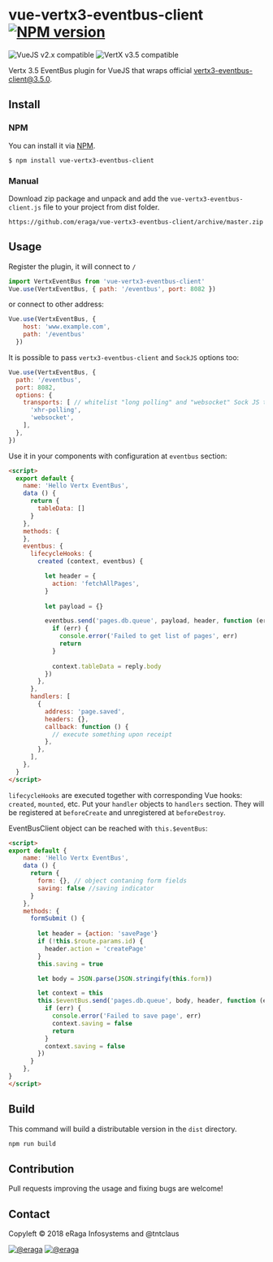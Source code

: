 # vue-vertx3-eventbus-client [![NPM version](https://img.shields.io/npm/v/vue-vertx3-eventbus-client.svg)](https://www.npmjs.com/package/vue-vertx3-eventbus-client)
![VueJS v2.x compatible](https://img.shields.io/badge/vue%202.x-compatible-green.svg) ![VertX v3.5 compatible](https://img.shields.io/badge/VertX%203.5-compatible-green.svg)

Vertx 3.5 EventBus plugin for VueJS that wraps official [vertx3-eventbus-client@3.5.0](https://www.npmjs.com/package/vertx3-eventbus-client).


## Install
### NPM
You can install it via [NPM](http://npmjs.org/).
```
$ npm install vue-vertx3-eventbus-client
```
### Manual
Download zip package and unpack and add the `vue-vertx3-eventbus-client.js` file to your project from dist folder.
```
https://github.com/eraga/vue-vertx3-eventbus-client/archive/master.zip
```

## Usage
Register the plugin, it will connect to `/`
```js
import VertxEventBus from 'vue-vertx3-eventbus-client'
Vue.use(VertxEventBus, { path: '/eventbus', port: 8082 })
```
or connect to other address:
```js
Vue.use(VertxEventBus, {
    host: 'www.example.com',
    path: '/eventbus'
  })
```
It is possible to pass `vertx3-eventbus-client` and `SockJS` options too:
```js
Vue.use(VertxEventBus, {
  path: '/eventbus',
  port: 8082,
  options: {
    transports: [ // whitelist "long polling" and "websocket" Sock JS transports
      'xhr-polling',
      'websocket',
    ],
  },
})
```


Use it in your components with configuration at `eventbus` section:
```html
<script>
  export default {
    name: 'Hello Vertx EventBus',
    data () {
      return {
        tableData: []
      }
    },
    methods: {
    },
    eventbus: {
      lifecycleHooks: {
        created (context, eventbus) {

          let header = {
            action: 'fetchAllPages',
          }
          
          let payload = {}

          eventbus.send('pages.db.queue', payload, header, function (err, reply) {
            if (err) {
              console.error('Failed to get list of pages', err)
              return
            }
            
            context.tableData = reply.body
          })
        },
      },
      handlers: [
        {
          address: 'page.saved',
          headers: {},
          callback: function () {
            // execute something upon receipt 
          },
        },
      ],
    },
  }
</script>
```

`lifecycleHooks` are executed together with corresponding Vue hooks: `created`, `mounted`, etc.
Put your `handler` objects to `handlers` section. They will be registered at `beforeCreate` and unregistered at `beforeDestroy`.


EventBusClient object can be reached with `this.$eventBus`:
```html
<script>
export default {
    name: 'Hello Vertx EventBus',
    data () {
      return {
        form: {}, // object contaning form fields
        saving: false //saving indicator 
      }
    },
    methods: {
      formSubmit () {
        
        let header = {action: 'savePage'}
        if (!this.$route.params.id) {
          header.action = 'createPage'
        }
        this.saving = true

        let body = JSON.parse(JSON.stringify(this.form))

        let context = this
        this.$eventBus.send('pages.db.queue', body, header, function (err, reply) {
          if (err) {
            console.error('Failed to save page', err)
            context.saving = false
            return
          }
          context.saving = false
        })
      }
    },
}
</script>
```

## Build
This command will build a distributable version in the `dist` directory.
```bash
npm run build
```

## Contribution
Pull requests improving the usage and fixing bugs are welcome!

## Contact

Copyleft © 2018 eRaga Infosystems and @tntclaus

[![@eraga](https://img.shields.io/badge/github-eraga-blue.svg)](https://github.com/eraga) [![@eraga](https://img.shields.io/badge/www-eraga.net-orange.svg)](https://www.eraga.net/)